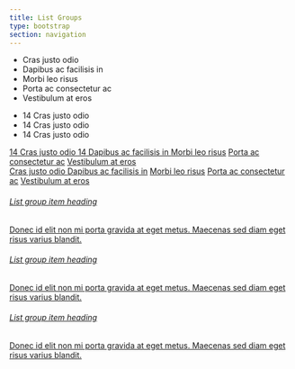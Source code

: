 ```yaml
---
title: List Groups
type: bootstrap
section: navigation
---
```


<ul class="list-group">
	<li class="list-group-item">Cras justo odio</li>
	<li class="list-group-item">Dapibus ac facilisis in</li>
	<li class="list-group-item">Morbi leo risus</li>
	<li class="list-group-item">Porta ac consectetur ac</li>
	<li class="list-group-item">Vestibulum at eros</li>
</ul>

<ul class="list-group">
	<li class="list-group-item">
		<span class="badge">14</span>
		Cras justo odio
	</li>
	<li class="list-group-item">
		<span class="badge">14</span>
		Cras justo odio
	</li>
	<li class="list-group-item">
		<span class="badge">14</span>
		Cras justo odio
	</li>
</ul>

<div class="list-group">
	<a href="#" class="list-group-item active">
		<span class="badge">14</span>
		Cras justo odio
	</a>
	<a href="#" class="list-group-item">
		<span class="badge">14</span>
		Dapibus ac facilisis in
	</a>
	<a href="#" class="list-group-item">Morbi leo risus</a>
	<a href="#" class="list-group-item">Porta ac consectetur ac</a>
	<a href="#" class="list-group-item">Vestibulum at eros</a>
</div>

<div class="list-group">
	<a href="#" class="list-group-item disabled">
		Cras justo odio
	</a>
	<a href="#" class="list-group-item">Dapibus ac facilisis in</a>
	<a href="#" class="list-group-item">Morbi leo risus</a>
	<a href="#" class="list-group-item">Porta ac consectetur ac</a>
	<a href="#" class="list-group-item">Vestibulum at eros</a>
</div>

<div class="list-group">
	<a href="#" class="list-group-item active">
		<h6 class="list-group-item-heading">List group item heading</h6>
		<p class="list-group-item-text">Donec id elit non mi porta gravida at eget metus. Maecenas sed diam eget risus varius blandit.</p>
	</a>
	<a href="#" class="list-group-item">
		<h6 class="list-group-item-heading">List group item heading</h6>
		<p class="list-group-item-text">Donec id elit non mi porta gravida at eget metus. Maecenas sed diam eget risus varius blandit.</p>
	</a>
	<a href="#" class="list-group-item">
		<h6 class="list-group-item-heading">List group item heading</h6>
		<p class="list-group-item-text">Donec id elit non mi porta gravida at eget metus. Maecenas sed diam eget risus varius blandit.</p>
	</a>
</div>